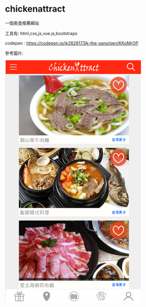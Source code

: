 # chickenattract

一個美食推薦網站

工具有: html,css,js,vue.js,bootstraps

codepen : https://codepen.io/jk2626173jk-the-sans/pen/KKpMrOP

參考圖片:

![image](https://github.com/jk2626173jk/chickenattract/blob/master/chickenattract.PNG)
